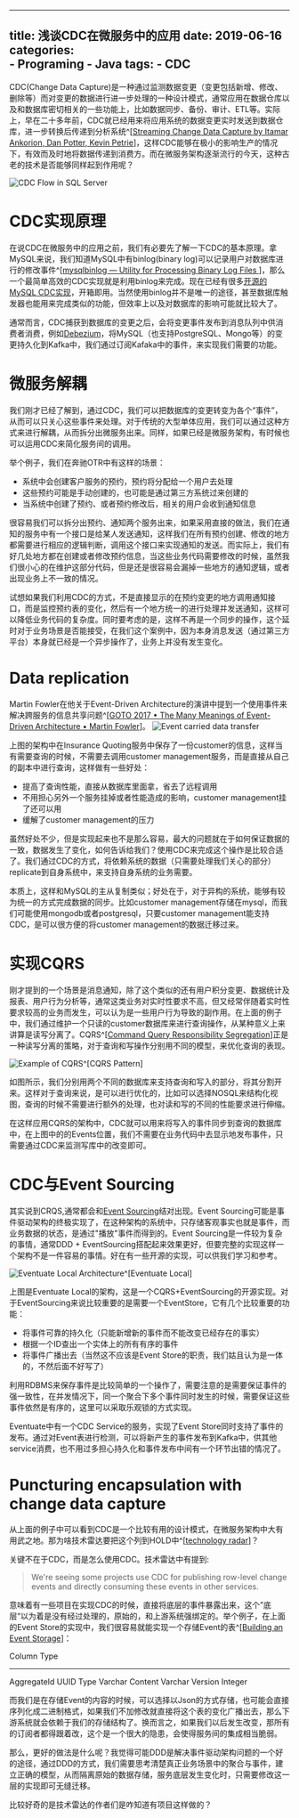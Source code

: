 
---
title: 浅谈CDC在微服务中的应用
date: 2019-06-16
categories:  
    - Programing
    - Java
tags:
	- CDC
---
CDC(Change Data Capture)是一种通过监测数据变更（变更包括新增、修改、删除等）而对变更的数据进行进一步处理的一种设计模式，通常应用在数据仓库以及和数据库密切相关的一些功能上，比如数据同步、备份、审计、ETL等。实际上，早在二十多年前，CDC就已经用来将应用系统的数据变更实时发送到数据仓库，进一步转换后传递到分析系统^[[Streaming Change Data Capture by Itamar Ankorion, Dan Potter, Kevin Petrie](https://www.oreilly.com/library/view/streaming-change-data/9781492032526/ch01.html)]，这样CDC能够在极小的影响生产的情况下，有效而及时地将数据传递到消费方。而在微服务架构逐渐流行的今天，这种古老的技术是否能够同样起到作用呢？

![CDC Flow in SQL Server](/images/cdc_flow.png)

# CDC实现原理
在说CDC在微服务中的应用之前，我们有必要先了解一下CDC的基本原理。拿MySQL来说，我们知道MySQL中有binlog(binary log)可以记录用户对数据库进行的修改事件^[[mysqlbinlog — Utility for Processing Binary Log Files
](https://dev.mysql.com/doc/refman/5.6/en/mysqlbinlog.html)]，那么一个最简单高效的CDC实现就是利用binlog来完成。现在已经有很多[开源的MySQL CDC实现](https://github.com/wushujames/mysql-cdc-projects/wiki)，开箱即用。当然使用binlog并不是唯一的途径，甚至数据库触发器也能用来完成类似的功能，但效率上以及对数据库的影响可能就比较大了。

通常而言，CDC捕获到数据库的变更之后，会将变更事件发布到消息队列中供消费者消费，例如[Debezium](https://debezium.io/docs/tutorial/#what_is_debezium)，将MySQL（也支持PostgreSQL、Mongo等）的变更持久化到Kafka中，我们通过订阅Kafaka中的事件，来实现我们需要的功能。

# 微服务解耦
我们刚才已经了解到，通过CDC，我们可以把数据库的变更转变为各个“事件”，从而可以只关心这些事件来处理。对于传统的大型单体应用，我们可以通过这种方式来进行解耦，从而拆分出微服务出来。同样，如果已经是微服务架构，有时候也可以运用CDC来简化服务间的调用。

举个例子，我们在奔驰OTR中有这样的场景：

* 系统中会创建客户服务的预约，预约将分配给一个用户去处理
* 这些预约可能是手动创建的，也可能是通过第三方系统过来创建的
* 当系统中创建了预约、或者预约修改后，相关的用户会收到通知信息

很容易我们可以拆分出预约、通知两个服务出来，如果采用直接的做法，我们在通知的服务中有一个接口是给某人发送通知，这样我们在所有预约创建、修改的地方都需要进行相应的逻辑判断，调用这个接口来实现通知的发送。而实际上，我们有好几处地方都在创建或者修改预约信息，当这些业务代码需要修改的时候，虽然我们很小心的在维护这部分代码，但是还是很容易会漏掉一些地方的通知逻辑，或者出现业务上不一致的情况。

试想如果我们利用CDC的方式，不是直接显示的在预约变更的地方调用通知接口，而是监控预约表的变化，然后有一个地方统一的进行处理并发送通知，这样可以降低业务代码的复杂度。同时要考虑的是，这样不再是一个同步的操作，这个延时对于业务场景是否能接受，在我们这个案例中，因为本身消息发送（通过第三方平台）本身就已经是一个异步操作了，业务上并没有发生变化。

# Data replication

Martin Fowler在他关于Event-Driven Architecture的演讲中提到一个使用事件来解决跨服务的信息共享问题^[[GOTO 2017 • The Many Meanings of Event-Driven Architecture • Martin Fowler](https://www.youtube.com/watch?v=STKCRSUsyP0)]。
![Event carried data transfer](/images/event_carried_state_transfer.png)

上图的架构中在Insurance Quoting服务中保存了一份customer的信息，这样当有需要查询的时候，不需要去调用customer management服务，而是直接从自己的副本中进行查询，这样做有一些好处：

* 提高了查询性能，直接从数据库里面拿，省去了远程调用
* 不用担心另外一个服务挂掉或者性能造成的影响，customer management挂了还可以用
* 缓解了customer management的压力

虽然好处不少，但是实现起来也不是那么容易，最大的问题就在于如何保证数据的一致，数据发生了变化，如何告诉给我们？使用CDC来完成这个操作是比较合适了。我们通过CDC的方式，将依赖系统的数据（只需要处理我们关心的部分）replicate到自身系统中，来支持自身系统的业务需要。

本质上，这样和MySQL的主从复制类似；好处在于，对于异构的系统，能够有较为统一的方式完成数据的同步。比如customer management存储在mysql，而我们可能使用mongodb或者postgresql，只要customer management能支持CDC，是可以很方便的将customer management的数据迁移过来。

# 实现CQRS
刚才提到的一个场景是消息通知，除了这个类似的还有用户积分变更、数据统计及报表、用户行为分析等，通常这类业务对实时性要求不高，但又经常伴随着实时性要求较高的业务而发生，可以认为是一些用户行为导致的副作用。在上面的例子中，我们通过维护一个只读的customer数据库来进行查询操作，从某种意义上来讲算是读写分离了。CQRS^[[Command Query Responsibility Segregation](https://martinfowler.com/bliki/CQRS.html)]正是一种读写分离的策略，对于查询和写操作分别用不同的模型，来优化查询的表现。

![Example of CQRS^[[CQRS Pattern](https://medium.com/eleven-labs/cqrs-pattern-c1d6f8517314)]](/images/CQRS_demo.png)

如图所示，我们分别用两个不同的数据库来支持查询和写入的部分，将其分割开来。这样对于查询来说，是可以进行优化的，比如可以选择NOSQL来结构化视图，查询的时候不需要进行额外的处理，也对读和写的不同的性能要求进行伸缩。

在这样应用CQRS的架构中，CDC就可以用来将写入的事件同步到查询的数据库中，在上图中的的Events位置，我们不需要在业务代码中去显示地发布事件，只需要通过CDC来监测写库中的改变即可。

# CDC与Event Sourcing

其实说到CRQS,通常都会和[Event Sourcing](https://martinfowler.com/eaaDev/EventSourcing.html)结对出现。Event Sourcing可能是事件驱动架构的终极实现了，在这种架构的系统中，只存储客观事实也就是事件，而业务数据的状态，是通过"播放"事件而得到的。Event Sourcing是一件较为复杂的事情，通常DDD + EventSourcing搭配起来效果更好，但要完整的实现这样一个架构不是一件容易的事情。好在有一些开源的实现，可以供我们学习和参考。

![Eventuate Local Architecture^[[Eventuate Local](https://github.com/eventuate-local/eventuate-local)]](https://raw.githubusercontent.com/eventuate-local/eventuate-local/master/i/Eventuate%20Local%20Big%20Picture.png)

上图是Eventuate Local的架构，这是一个CQRS+EventSourcing的开源实现。对于EventSourcing来说比较重要的是需要一个EventStore，它有几个比较重要的功能：

* 将事件可靠的持久化（只能新增新的事件而不能改变已经存在的事实）
* 根据一个ID查出一个实体上的所有有序的事件
* 将事件广播出去（当然这不应该是Event Store的职责，我们姑且认为是一体的，不然后面不好写了）

利用RDBMS来保存事件是比较简单的一个操作了，需要注意的是需要保证事件的强一致性，在并发情况下，同一个聚合下多个事件同时发生的时候，需要保证这些事件依然是有序的，这里可以采取乐观锁的方式实现。

Eventuate中有一个CDC Service的服务，实现了Event Store同时支持了事件的发布。通过对Event表进行检测，可以将新产生的事件发布到Kafka中，供其他service消费，也不用过多担心持久化和事件发布中间有一个环节出错的情况了。

# Puncturing encapsulation with change data capture

从上面的例子中可以看到CDC是一个比较有用的设计模式，在微服务架构中大有用武之地。那为啥技术雷达要把这个列到HOLD中^[[technology radar](https://www.thoughtworks.com/cn/radar/techniques)]？

关键不在于CDC，而是怎么使用CDC。技术雷达中有提到:

>We're seeing some projects use CDC for publishing row-level change events and directly consuming these events in other services.

意味着有一些项目在实现CDC的时候，直接将底层的事件暴露出来，这个”底层“以为着是没有经过处理的，原始的，和上游系统强绑定的。举个例子，在上面的Event Store的实现中，我们很容易就能实现一个存储Event的表^[[Building an Event Storage](https://cqrs.wordpress.com/documents/building-event-storage/)]：

Column         Type
-------------- -----------
AggregateId    UUID
Type           Varchar
Content        Varchar
Version        Integer

而我们是在存储Event的内容的时候，可以选择以Json的方式存储，也可能会直接序列化成二进制格式，如果我们不加修改就直接将这个表的变化广播出去，那么下游系统就会依赖于我们的存储结构了。换而言之，如果我们以后发生改变，那所有的订阅者都得跟着改，这个是一个很大的隐患，会使得服务间的集成相当脆弱。

那么，更好的做法是什么呢？我觉得可能DDD是解决事件驱动架构问题的一个好的途径，通过DDD的方式，我们需要思考清楚真正业务场景中的聚合与事件，建立正确的模型，从而隔离原始的数据存储，服务底层发生变化时，只需要修改这一层的实现即可无缝迁移。

比较好奇的是技术雷达的作者们是咋知道有项目这样做的？